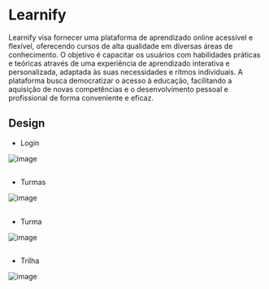 # Learnify
Learnify visa fornecer uma plataforma de aprendizado online acessível e flexível, oferecendo cursos de alta qualidade em diversas áreas de conhecimento.
O objetivo é capacitar os usuários com habilidades práticas e teóricas através de uma experiência de aprendizado interativa e personalizada, adaptada às suas necessidades e ritmos individuais.
A plataforma busca democratizar o acesso à educação, facilitando a aquisição de novas competências e o desenvolvimento pessoal e profissional de forma conveniente e eficaz.

## Design

- Login

![image](https://github.com/user-attachments/assets/16f796c7-9b30-4bfa-8ccb-3437a1aaf62e)
##

- Turmas

![image](https://github.com/user-attachments/assets/8bd558d7-b962-4285-97fd-9578ae6e6b17)

##

- Turma

![image](https://github.com/user-attachments/assets/448cfd3a-7b03-4018-b7eb-03d6985cf106)

##

- Trilha
  
![image](https://github.com/user-attachments/assets/b720ca81-2f41-4614-b4bc-fc2daf15f16e)




